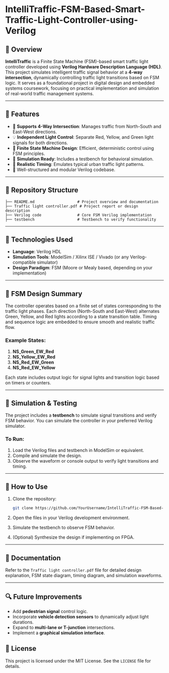 # IntelliTraffic-FSM-Based-Smart-Traffic-Light-Controller-using-Verilog

## 📝 Overview

**IntelliTraffic** is a Finite State Machine (FSM)-based smart traffic light controller developed using **Verilog Hardware Description Language (HDL)**. This project simulates intelligent traffic signal behavior at a **4-way intersection**, dynamically controlling traffic light transitions based on FSM logic. It serves as a foundational project in digital design and embedded systems coursework, focusing on practical implementation and simulation of real-world traffic management systems.

---

## 🎯 Features

* 🚗 **Supports 4-Way Intersection**: Manages traffic from North-South and East-West directions.
* 💡 **Independent Light Control**: Separate Red, Yellow, and Green light signals for both directions.
* 🔄 **Finite State Machine Design**: Efficient, deterministic control using FSM principles.
* 🔬 **Simulation Ready**: Includes a testbench for behavioral simulation.
* 🧠 **Realistic Timing**: Emulates typical urban traffic light patterns.
* 📁 Well-structured and modular Verilog codebase.

---

## 📂 Repository Structure

```
├── README.md                   # Project overview and documentation
├── Traffic light controller.pdf # Project report or design description
├── Verilog code                # Core FSM Verilog implementation
├── testbench                   # Testbench to verify functionality
```

---

## 🔧 Technologies Used

* **Language**: Verilog HDL
* **Simulation Tools**: ModelSim / Xilinx ISE / Vivado (or any Verilog-compatible simulator)
* **Design Paradigm**: FSM (Moore or Mealy based, depending on your implementation)

---

## 📐 FSM Design Summary

The controller operates based on a finite set of states corresponding to the traffic light phases. Each direction (North-South and East-West) alternates Green, Yellow, and Red lights according to a state transition table. Timing and sequence logic are embedded to ensure smooth and realistic traffic flow.

### Example States:

1. **NS\_Green\_EW\_Red**
2. **NS\_Yellow\_EW\_Red**
3. **NS\_Red\_EW\_Green**
4. **NS\_Red\_EW\_Yellow**

Each state includes output logic for signal lights and transition logic based on timers or counters.

---

## 🧪 Simulation & Testing

The project includes a **testbench** to simulate signal transitions and verify FSM behavior. You can simulate the controller in your preferred Verilog simulator.

### To Run:

1. Load the Verilog files and testbench in ModelSim or equivalent.
2. Compile and simulate the design.
3. Observe the waveform or console output to verify light transitions and timing.

---

## 📘 How to Use

1. Clone the repository:

   ```bash
   git clone https://github.com/YourUsername/IntelliTraffic-FSM-Based-Smart-Traffic-Light-Controller-using-Verilog.git
   ```
2. Open the files in your Verilog development environment.
3. Simulate the testbench to observe FSM behavior.
4. (Optional) Synthesize the design if implementing on FPGA.

---

## 📄 Documentation

Refer to the `Traffic light controller.pdf` file for detailed design explanation, FSM state diagram, timing diagram, and simulation waveforms.

---

## 🔍 Future Improvements

* Add **pedestrian signal** control logic.
* Incorporate **vehicle detection sensors** to dynamically adjust light durations.
* Expand to **multi-lane or T-junction** intersections.
* Implement a **graphical simulation interface**.


## 📝 License

This project is licensed under the MIT License. See the `LICENSE` file for details.
